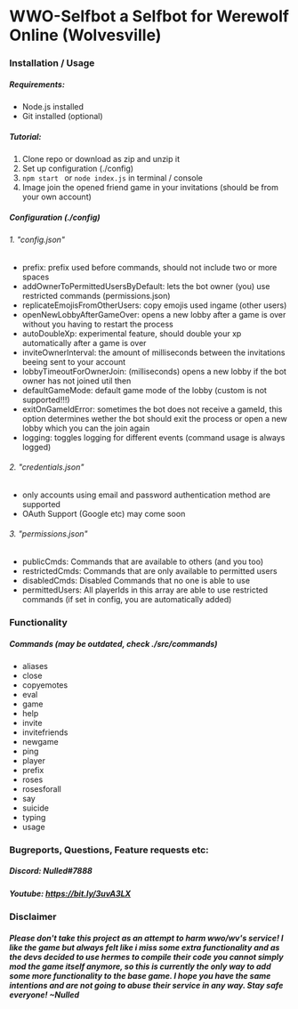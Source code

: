 # WWO-Selfbot a Selfbot for Werewolf Online (Wolvesville)

### Installation / Usage
##### Requirements:
- Node.js installed
- Git installed (optional)
##### Tutorial:
1. Clone repo or download as zip and unzip it 
2. Set up configuration (./config)
3. ``npm start `` or ``node index.js`` in terminal / console
4. Image join the opened friend game in your invitations (should be from your own account)

##### Configuration (./config)
###### 1. "config.json"
- prefix: prefix used before commands, should not include two or more spaces
- addOwnerToPermittedUsersByDefault: lets the bot owner (you) use restricted commands (permissions.json)
- replicateEmojisFromOtherUsers: copy emojis used ingame (other users)
- openNewLobbyAfterGameOver: opens a new lobby after a game is over without you having to restart the process
- autoDoubleXp: experimental feature, should double your xp automatically after a game is over
- inviteOwnerInterval: the amount of milliseconds between the invitations beeing sent to your account
- lobbyTimeoutForOwnerJoin: (milliseconds) opens a new lobby if the bot owner has not joined util then
- defaultGameMode: default game mode of the lobby (custom is not supported!!!)
- exitOnGameIdError: sometimes the bot does not receive a gameId, this option determines wether the bot should exit the process or open a new lobby which you can the join again
- logging: toggles logging for different events (command usage is always logged)
###### 2. "credentials.json"
- only accounts using email and password authentication method are supported
- OAuth Support (Google etc) may come soon
###### 3. "permissions.json"
- publicCmds: Commands that are available to others (and you too)
- restrictedCmds: Commands that are only available to permitted users
- disabledCmds: Disabled Commands that no one is able to use
- permittedUsers: All playerIds in this array are able to use restricted commands (if set in config, you are automatically added)
### Functionality
##### Commands (may be outdated, check ./src/commands)
- aliases
- close
- copyemotes
- eval
- game
- help
- invite
- invitefriends
- newgame
- ping
- player
- prefix
- roses
- rosesforall
- say
- suicide
- typing
- usage

### Bugreports, Questions, Feature requests etc:
##### Discord: Nulled#7888
##### Youtube: https://bit.ly/3uvA3LX


### Disclaimer
##### Please don't take this project as an attempt to harm wwo/wv's service! I like the game but always felt like i miss some extra functionality and as the devs decided to use hermes to compile their code you cannot simply mod the game itself anymore, so this is currently the only way to add some more functionality to the base game. I hope you have the same intentions and are not going to abuse their service in any way. Stay safe everyone! ~Nulled
